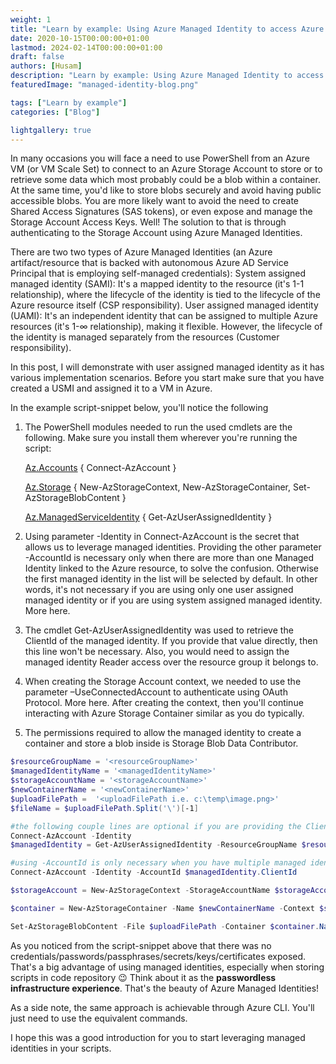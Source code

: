 ```yaml
---
weight: 1
title: "Learn by example: Using Azure Managed Identity to access Azure Storage Account through PowerShell"
date: 2020-10-15T00:00:00+01:00
lastmod: 2024-02-14T00:00:00+01:00
draft: false
authors: [Husam]
description: "Learn by example: Using Azure Managed Identity to access Azure Storage Account through PowerShell"
featuredImage: "managed-identity-blog.png"

tags: ["Learn by example"]
categories: ["Blog"]

lightgallery: true
---
```


In many occasions you will face a need to use PowerShell from an Azure VM (or VM Scale Set) to connect to an Azure Storage Account to store or to retrieve some data which most probably could be a blob within a container. At the same time, you'd like to store blobs securely and avoid having public accessible blobs. You are more likely want to avoid the need to create Shared Access Signatures (SAS tokens), or even expose and manage the Storage Account Access Keys. Well! The solution to that is through authenticating to the Storage Account using Azure Managed Identities.

There are two two types of Azure Managed Identities (an Azure artifact/resource that is backed with autonomous Azure AD Service Principal that is employing self-managed credentials):
System assigned managed identity (SAMI): It's a mapped identity to the resource (it's 1-1 relationship), where the lifecycle of the identity is tied to the lifecycle of the Azure resource itself (CSP responsibility).
User assigned managed identity (UAMI): It's an independent identity that can be assigned to multiple Azure resources  (it's 1-∞ relationship), making it flexible. However, the lifecycle of the identity is managed separately from the resources (Customer responsibility).

In this post, I will demonstrate with user assigned managed identity as it has various implementation scenarios. Before you start make sure that you have created a USMI and assigned it to a VM in Azure.

In the example script-snippet below, you'll notice the following

1. The PowerShell modules needed to run the used cmdlets are the following. Make sure you install them wherever you're running the script:

    [Az.Accounts](https://learn.microsoft.com/powershell/module/az.accounts) { Connect-AzAccount }

    [Az.Storage](https://learn.microsoft.com/powershell/module/az.storage) { New-AzStorageContext, New-AzStorageContainer, Set-AzStorageBlobContent }

    [Az.ManagedServiceIdentity](https://learn.microsoft.com/powershell/module/az.managedserviceidentity/) { Get-AzUserAssignedIdentity }

2. Using parameter -Identity in Connect-AzAccount is the secret that allows us to leverage managed identities.  Providing the other parameter -AccountId is necessary only when there are more than one Managed Identity linked to the Azure resource, to solve the confusion. Otherwise the first managed identity in the list will be selected by default. In other words, it's not necessary if you are using only one user assigned managed identity or if you are using system assigned managed identity. More here.

3. The cmdlet Get-AzUserAssignedIdentity was used to retrieve the ClientId of the managed identity. If you provide that value directly, then this line won't be necessary. Also, you would need to assign the managed identity Reader access over the resource group it belongs to.

4. When creating the Storage Account context, we needed to use the parameter –UseConnectedAccount to authenticate using OAuth Protocol. More here. After creating the context, then you'll continue interacting with Azure Storage Container similar as you do typically.

5. The permissions required to allow the managed identity to create a container and store a blob inside is Storage Blob Data Contributor.

```powershell
$resourceGroupName = '<resourceGroupName>'
$managedIdentityName = '<managedIdentityName>'
$storageAccountName = '<storageAccountName>'
$newContainerName = '<newContainerName>'
$uploadFilePath =  '<uploadFilePath i.e. c:\temp\image.png>'
$fileName = $uploadFilePath.Split('\')[-1]

#the following couple lines are optional if you are providing the ClientID directly
Connect-AzAccount -Identity
$managedIdentity = Get-AzUserAssignedIdentity -ResourceGroupName $resourceGroupName -Name $managedIdentityName

#using -AccountId is only necessary when you have multiple managed identities linked to the Azure resource (i.e. Storage Account)
Connect-AzAccount -Identity -AccountId $managedIdentity.ClientId

$storageAccount = New-AzStorageContext -StorageAccountName $storageAccountName –UseConnectedAccount

$container = New-AzStorageContainer -Name $newContainerName -Context $storageAccount.Context -Permission blob

Set-AzStorageBlobContent -File $uploadFilePath -Container $container.Name -Blob $fileName -Context $storageAccount.Context

```

As you noticed from the script-snippet above that there was no credentials/passwords/passphrases/secrets/keys/certificates exposed. That's a big advantage of using managed identities, especially when storing scripts in code repository 😉 Think about it as the **passwordless infrastructure experience**. That's the beauty of  Azure Managed Identities!

As a side note, the same approach is achievable through Azure CLI. You'll just need to use the equivalent commands.

I hope this was a good introduction for you to start leveraging managed identities in your scripts.
